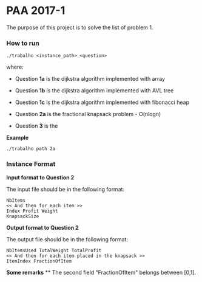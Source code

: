 # PAA 2017-1

The purpose of this project is to solve the list of problem 1.


### How to run

```
./trabalho <instance_path> <question>
```

where:
* Question **1a** is the dijkstra algorithm implemented with array
* Question **1b** is the dijkstra algorithm implemented with AVL tree
* Question **1c** is the dijkstra algorithm implemented with fibonacci heap

* Question **2a** is the fractional knapsack problem - O(nlogn)
* Question **3** is the 


**Example**
```
./trabalho path 2a
```


### Instance Format

**Input format to Question 2**

The input file should be in the following format:

```
NbItems
<< And then for each item >>
Index Profit Weight
KnapsackSize
```

**Output format to Question 2**

The output file should be in the following format:

```
NbItemsUsed TotalWeight TotalProfit
<< And then for each item placed in the knapsack >>
ItemIndex FractionOfItem
```

**Some remarks**
** The second field "FractionOfItem" belongs between [0,1].



